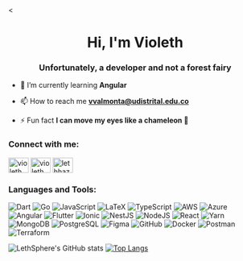 <<h1 align="center">Hi, I'm Violeth</h1>
<h3 align="center">Unfortunately, a developer and not a forest fairy</h3>



- 🌱 I’m currently learning **Angular**

- 📫 How to reach me **vvalmonta@udistrital.edu.co**

- ⚡ Fun fact **I can move my eyes like a chameleon 🦎**

<h3 align="left">Connect with me:</h3>
<p align="left">
<a href="https://linkedin.com/in/violeth valmont" target="blank"><img align="center" src="https://raw.githubusercontent.com/rahuldkjain/github-profile-readme-generator/master/src/images/icons/Social/linked-in-alt.svg" alt="violeth valmont" height="30" width="40" /></a>
<a href="https://instagram.com/violeth_az" target="blank"><img align="center" src="https://raw.githubusercontent.com/rahuldkjain/github-profile-readme-generator/master/src/images/icons/Social/instagram.svg" alt="violeth_az" height="30" width="40" /></a>
<a href="https://discord.gg/lethhaze" target="blank"><img align="center" src="https://raw.githubusercontent.com/rahuldkjain/github-profile-readme-generator/master/src/images/icons/Social/discord.svg" alt="lethhaze" height="30" width="40" /></a>
</p>

<h3 align="left">Languages and Tools:</h3>
<p align="left">
  <img src="https://img.shields.io/badge/dart-%230175C2.svg?style=for-the-badge&logo=dart&logoColor=white" alt="Dart"/> </a>
   <img src="https://img.shields.io/badge/go-%2300ADD8.svg?style=for-the-badge&logo=go&logoColor=white" alt="Go"/> </a>
   <img src="https://img.shields.io/badge/javascript-%23323330.svg?style=for-the-badge&logo=javascript&logoColor=%23F7DF1E" alt="JavaScript"/> </a>
 <img src="https://img.shields.io/badge/latex-%23008080.svg?style=for-the-badge&logo=latex&logoColor=white" alt="LaTeX"/> </a>
   <img src="https://img.shields.io/badge/typescript-%23007ACC.svg?style=for-the-badge&logo=typescript&logoColor=white" alt="TypeScript"/> </a>
  <img src="https://img.shields.io/badge/AWS-%23FF9900.svg?style=for-the-badge&logo=amazon-aws&logoColor=white" alt="AWS"/> </a>
  <img src="https://img.shields.io/badge/azure-%230072C6.svg?style=for-the-badge&logo=microsoftazure&logoColor=white" alt="Azure"/> </a>
 <img src="https://img.shields.io/badge/angular-%23DD0031.svg?style=for-the-badge&logo=angular&logoColor=white" alt="Angular"/> </a>
 <img src="https://img.shields.io/badge/Flutter-%2302569B.svg?style=for-the-badge&logo=Flutter&logoColor=white" alt="Flutter"/> </a>
 <img src="https://img.shields.io/badge/Ionic-%233880FF.svg?style=for-the-badge&logo=Ionic&logoColor=white" alt="Ionic"/> </a>
 <img src="https://img.shields.io/badge/nestjs-%23E0234E.svg?style=for-the-badge&logo=nestjs&logoColor=white" alt="NestJS"/> </a>
 <img src="https://img.shields.io/badge/node.js-6DA55F?style=for-the-badge&logo=node.js&logoColor=white" alt="NodeJS"/> </a>
  <img src="https://img.shields.io/badge/react-%2320232a.svg?style=for-the-badge&logo=react&logoColor=%2361DAFB" alt="React"/> </a>
<img src="https://img.shields.io/badge/yarn-%232C8EBB.svg?style=for-the-badge&logo=yarn&logoColor=white" alt="Yarn"/> </a>
 <img src="https://img.shields.io/badge/MongoDB-%234ea94b.svg?style=for-the-badge&logo=mongodb&logoColor=white" alt="MongoDB"/> </a>
 <img src="https://img.shields.io/badge/postgres-%23316192.svg?style=for-the-badge&logo=postgresql&logoColor=white" alt="PostgreSQL"/> </a>
<img src="https://img.shields.io/badge/figma-%23F24E1E.svg?style=for-the-badge&logo=figma&logoColor=white" alt="Figma"/> </a>
 <img src="https://img.shields.io/badge/github-%23121011.svg?style=for-the-badge&logo=github&logoColor=white" alt="GitHub"/> </a>
<img src="https://img.shields.io/badge/docker-%230db7ed.svg?style=for-the-badge&logo=docker&logoColor=white" alt="Docker"/> </a>
  <img src="https://img.shields.io/badge/Postman-FF6C37?style=for-the-badge&logo=postman&logoColor=white" alt="Postman"/> </a>
  <img src="https://img.shields.io/badge/terraform-%235835CC.svg?style=for-the-badge&logo=terraform&logoColor=white" alt="Terraform"/> </a>
</p>

![LethSphere's GitHub stats](https://github-readme-stats.vercel.app/api?username=LethSphere&show_icons=true&theme=merko)
[![Top Langs](https://github-readme-stats.vercel.app/api/top-langs/?username=LethSphere&layout=donut&theme=merko)](https://github.com/anuraghazra/github-readme-stats)



